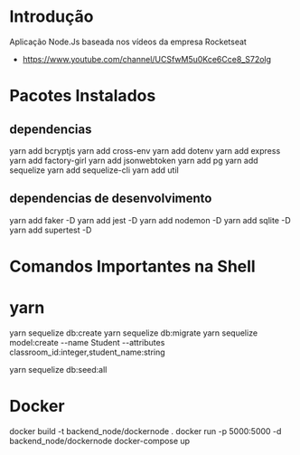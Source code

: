 # Introdução

Aplicação Node.Js baseada nos vídeos da empresa Rocketseat
- https://www.youtube.com/channel/UCSfwM5u0Kce6Cce8_S72olg

# Pacotes Instalados
## dependencias
yarn add bcryptjs
yarn add cross-env
yarn add dotenv
yarn add express
yarn add factory-girl
yarn add jsonwebtoken
yarn add pg
yarn add sequelize
yarn add sequelize-cli
yarn add util

## dependencias de desenvolvimento
yarn add faker -D
yarn add jest -D
yarn add nodemon -D
yarn add sqlite -D
yarn add supertest -D

# Comandos Importantes na Shell
# yarn
yarn sequelize db:create
yarn sequelize db:migrate
yarn sequelize model:create --name Student --attributes classroom_id:integer,student_name:string

yarn sequelize db:seed:all

# Docker
docker build -t backend_node/dockernode .
docker run -p 5000:5000 -d backend_node/dockernode
docker-compose up